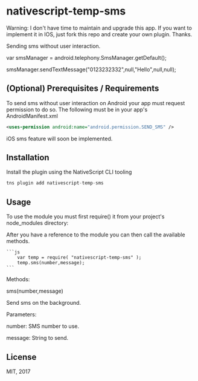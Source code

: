 # nativescript-temp-sms

Warning: I don't have time to maintain and upgrade this app. If you want to implement it in IOS, just fork this repo and create your own plugin. Thanks.

Sending sms without user interaction.

var smsManager = android.telephony.SmsManager.getDefault();

smsManager.sendTextMessage("0123232332",null,"Hello",null,null);

## (Optional) Prerequisites / Requirements

To send sms without user interaction on Android your app must request permission to do so. The following must be in your app's AndroidManifest.xml

```xml
<uses-permission android:name="android.permission.SEND_SMS" />
```

iOS sms feature will soon be implemented.

## Installation

Install the plugin using the NativeScript CLI tooling

```javascript
tns plugin add nativescript-temp-sms
```

## Usage 

To use the module you must first require() it from your project's node_modules directory:



After you have a reference to the module you can then call the available methods.
	
	```js
		var temp = require( "nativescript-temp-sms" );
  		temp.sms(number,message);
    ```

Methods:

sms(number,message)

Send sms on the background.

Parameters: 

number: SMS number to use.

message: String to send.


## License

MIT, 2017
